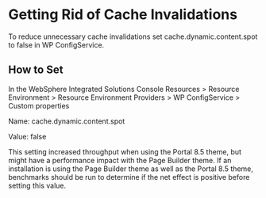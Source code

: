 # Getting Rid of Cache Invalidations

To reduce unnecessary cache invalidations set cache.dynamic.content.spot to false in WP ConfigService.

## How to Set

In the WebSphere Integrated Solutions Console
Resources > Resource Environment > Resource Environment Providers > WP ConfigService > Custom properties

Name: cache.dynamic.content.spot

Value: false
    
This setting increased throughput when using the Portal 8.5 theme, but might have a performance impact
with the Page Builder theme. If an installation is using the Page Builder theme as well as the Portal 8.5
theme, benchmarks should be run to determine if the net effect is positive before setting this value.